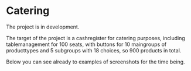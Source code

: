 # Catering

The project is in  development.

The target of the project is a cashregister for catering purposes, including tablemanagement for 100 seats, 
with buttons for 10 maingroups of producttypes and 5 subgroups with 18 choices, so 900 products in total.

Below you can see already to examples  of screenshots for the time being.





 

